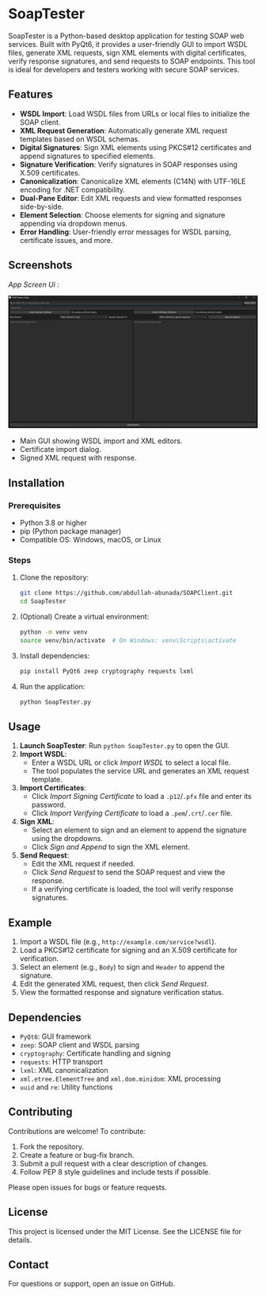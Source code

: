 # SoapTester

SoapTester is a Python-based desktop application for testing SOAP web services. Built with PyQt6, it provides a user-friendly GUI to import WSDL files, generate XML requests, sign XML elements with digital certificates, verify response signatures, and send requests to SOAP endpoints. This tool is ideal for developers and testers working with secure SOAP services.

## Features

- **WSDL Import**: Load WSDL files from URLs or local files to initialize the SOAP client.
- **XML Request Generation**: Automatically generate XML request templates based on WSDL schemas.
- **Digital Signatures**: Sign XML elements using PKCS#12 certificates and append signatures to specified elements.
- **Signature Verification**: Verify signatures in SOAP responses using X.509 certificates.
- **Canonicalization**: Canonicalize XML elements (C14N) with UTF-16LE encoding for .NET compatibility.
- **Dual-Pane Editor**: Edit XML requests and view formatted responses side-by-side.
- **Element Selection**: Choose elements for signing and signature appending via dropdown menus.
- **Error Handling**: User-friendly error messages for WSDL parsing, certificate issues, and more.

## Screenshots

*App Screen Ui :*

![ui.png](images/ui.png)

- Main GUI showing WSDL import and XML editors.
- Certificate import dialog.
- Signed XML request with response.

## Installation

### Prerequisites

- Python 3.8 or higher
- pip (Python package manager)
- Compatible OS: Windows, macOS, or Linux

### Steps

1. Clone the repository:

   ```bash
   git clone https://github.com/abdullah-abunada/SOAPClient.git
   cd SoapTester
   ```
2. (Optional) Create a virtual environment:

   ```bash
   python -m venv venv
   source venv/bin/activate  # On Windows: venv\Scripts\activate
   ```
3. Install dependencies:

   ```bash
   pip install PyQt6 zeep cryptography requests lxml
   ```
4. Run the application:

   ```bash
   python SoapTester.py
   ```

## Usage

1. **Launch SoapTester**: Run `python SoapTester.py` to open the GUI.
2. **Import WSDL**:
   - Enter a WSDL URL or click *Import WSDL* to select a local file.
   - The tool populates the service URL and generates an XML request template.
3. **Import Certificates**:
   - Click *Import Signing Certificate* to load a `.p12`/`.pfx` file and enter its password.
   - Click *Import Verifying Certificate* to load a `.pem`/`.crt`/`.cer` file.
4. **Sign XML**:
   - Select an element to sign and an element to append the signature using the dropdowns.
   - Click *Sign and Append* to sign the XML element.
5. **Send Request**:
   - Edit the XML request if needed.
   - Click *Send Request* to send the SOAP request and view the response.
   - If a verifying certificate is loaded, the tool will verify response signatures.

## Example

1. Import a WSDL file (e.g., `http://example.com/service?wsdl`).
2. Load a PKCS#12 certificate for signing and an X.509 certificate for verification.
3. Select an element (e.g., `Body`) to sign and `Header` to append the signature.
4. Edit the generated XML request, then click *Send Request*.
5. View the formatted response and signature verification status.

## Dependencies

- `PyQt6`: GUI framework
- `zeep`: SOAP client and WSDL parsing
- `cryptography`: Certificate handling and signing
- `requests`: HTTP transport
- `lxml`: XML canonicalization
- `xml.etree.ElementTree` and `xml.dom.minidom`: XML processing
- `uuid` and `re`: Utility functions

## Contributing

Contributions are welcome! To contribute:

1. Fork the repository.
2. Create a feature or bug-fix branch.
3. Submit a pull request with a clear description of changes.
4. Follow PEP 8 style guidelines and include tests if possible.

Please open issues for bugs or feature requests.

## License

This project is licensed under the MIT License. See the LICENSE file for details.

## Contact

For questions or support, open an issue on GitHub.